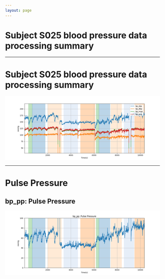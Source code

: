 ```yaml
---
layout: page
---
```


# Subject S025 blood pressure data processing summary




---
# Subject S025 blood pressure data processing summary

![Subject S025 blood pressure data processing summary - Overlay](images/S025_bp_features_overlay.png)

---
# Pulse Pressure

## bp_pp: Pulse Pressure
![bp_pp: Pulse Pressure](images/S025_bp_features_bp_pp.png)
